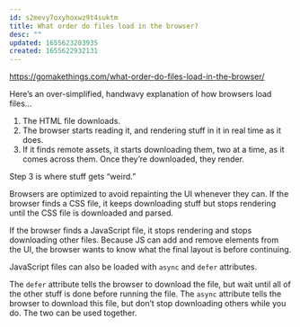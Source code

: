 ```yaml
---
id: s2mevy7oxyhoxwz9t4suktm
title: What order do files load in the browser?
desc: ""
updated: 1655623203935
created: 1655622932131
---
```


https://gomakethings.com/what-order-do-files-load-in-the-browser/

Here’s an over-simplified, handwavy explanation of how browsers load files…

1. The HTML file downloads.
2. The browser starts reading it, and rendering stuff in it in real time as it does.
3. If it finds remote assets, it starts downloading them, two at a time, as it comes across them. Once they’re downloaded, they render.

Step 3 is where stuff gets “weird.”

Browsers are optimized to avoid repainting the UI whenever they can. If the browser finds a CSS file, it keeps downloading stuff but stops rendering until the CSS file is downloaded and parsed.

If the browser finds a JavaScript file, it stops rendering and stops downloading other files. Because JS can add and remove elements from the UI, the browser wants to know what the final layout is before continuing.

JavaScript files can also be loaded with `async` and `defer` attributes.

The `defer` attribute tells the browser to download the file, but wait until all of the other stuff is done before running the file. The `async` attribute tells the browser to download this file, but don’t stop downloading others while you do. The two can be used together.

